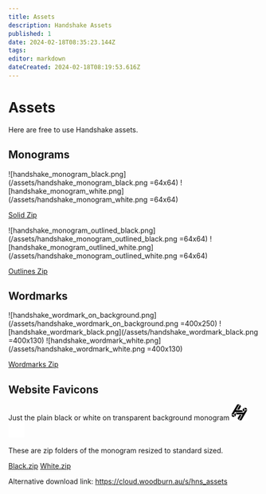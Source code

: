 ```yaml
---
title: Assets
description: Handshake Assets
published: 1
date: 2024-02-18T08:35:23.144Z
tags: 
editor: markdown
dateCreated: 2024-02-18T08:19:53.616Z
---
```


# Assets

Here are free to use Handshake assets.


## Monograms
![handshake_monogram_black.png](/assets/handshake_monogram_black.png =64x64) ![handshake_monogram_white.png](/assets/handshake_monogram_white.png =64x64)


[Solid Zip](/files/handshake_monogram_solid.zip)

![handshake_monogram_outlined_black.png](/assets/handshake_monogram_outlined_black.png =64x64) ![handshake_monogram_outlined_white.png](/assets/handshake_monogram_outlined_white.png =64x64)

[Outlines Zip](/files/handshake_monogram_outlined.zip)

## Wordmarks

![handshake_wordmark_on_background.png](/assets/handshake_wordmark_on_background.png =400x250)
![handshake_wordmark_black.png](/assets/handshake_wordmark_black.png =400x130)
![handshake_wordmark_white.png](/assets/handshake_wordmark_white.png =400x130)

[Wordmarks Zip](/files/handshake_wordmark.zip)


## Website Favicons
Just the plain black or white on transparent background monogram 
![favicon-32x32.png](/black_website_icons/favicon-32x32.png) ![favicon-32x32.png](/white_website_icons/favicon-32x32.png)

These are zip folders of the monogram resized to standard sized.

[Black.zip](/files/hns_black.zip)
[White.zip](/files/hns_white.zip)

Alternative download link:
https://cloud.woodburn.au/s/hns_assets
